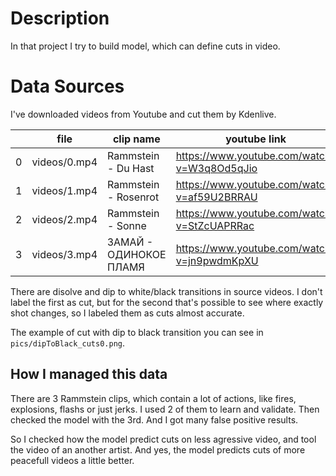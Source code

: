 # Description
In that project I try to build model, which can define cuts in video.


# Data Sources
I've downloaded videos from Youtube and cut them by Kdenlive.

|  | file | clip name | youtube link |
| --- | --- | --- | --- |
| 0 | videos/0.mp4 | Rammstein - Du Hast | https://www.youtube.com/watch?v=W3q8Od5qJio |
| 1 | videos/1.mp4 | Rammstein - Rosenrot | https://www.youtube.com/watch?v=af59U2BRRAU |
| 2 | videos/2.mp4 | Rammstein - Sonne | https://www.youtube.com/watch?v=StZcUAPRRac |
| 3 | videos/3.mp4 | ЗАМАЙ - ОДИНОКОЕ ПЛАМЯ | https://www.youtube.com/watch?v=jn9pwdmKpXU |


There are disolve and dip to white/black transitions in source videos. I don't label the first as cut, but for the second that's possible to see where exactly shot changes, so I labeled them as cuts almost accurate.

The example of cut with dip to black transition you can see in `pics/dipToBlack_cuts0.png`.

## How I managed this data
There are 3 Rammstein clips, which contain a lot of actions, like fires, explosions, flashs or just jerks. I used 2 of them to learn and validate. Then checked the model with the 3rd. And I got many false positive results.

So I checked how the model predict cuts on less agressive video, and tool the video of an another artist. And yes, the model predicts cuts of more peacefull videos a little better.
